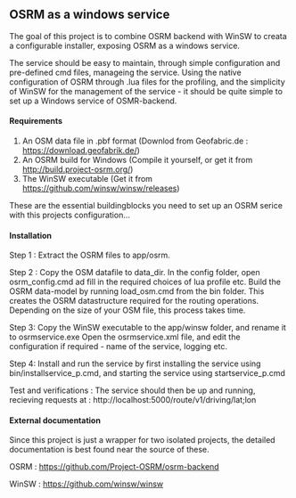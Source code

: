 <h2><b>OSRM as a windows service</b></h2>

<p>The goal of this project is to combine OSRM backend with WinSW to creata a configurable installer, exposing OSRM as a windows service.</p>
<p>The service should be easy to maintain, through simple configuration and pre-defined cmd files, manageing the service. Using the native configuration of OSRM through .lua files for the profiling, and the simplicity of WinSW for the management of the service - it should be quite simple to set up a Windows service of OSMR-backend. </p>


<h4><b>Requirements</b></h4>

1. An OSM data file in .pbf format (Downlod from Geofabric.de : https://download.geofabrik.de/)
2. An OSRM build for Windows (Compile it yourself, or get it from http://build.project-osrm.org/)
3. The WinSW executable (Get it from https://github.com/winsw/winsw/releases)

These are the essential buildingblocks you need to set up an OSRM serice with this projects configuration...

<h4><b>Installation</b></h4>

Step 1 :
Extract the OSRM files to app/osrm. 

Step 2 : 
Copy the OSM datafile to data_dir. 
In the config folder, open osrm_config.cmd ad fill in the required choices of lua profile etc.
Build the OSRM data-model by running load_osm.cmd from the bin folder. This creates the OSRM datastructure required for the routing operations. Depending on the size of your OSM file, this process takes time.

Step 3:
Copy the WinSW executable to the app/winsw folder, and rename it to osrmservice.exe
Open the osrmservice.xml file, and edit the configuration if required - name of the service, logging etc.

Step 4:
Install and run the service by first installing the service using bin/installservice_p.cmd, and starting the service using startservice_p.cmd

Test and verifications :
The service should then be up and running, recieving requests at : http://localhost:5000/route/v1/driving/lat;lon

<h4><b>External documentation</b></h4>
 Since this project is just a wrapper for two isolated projects, the detailed documentation is best found near the source of these.

 OSRM : https://github.com/Project-OSRM/osrm-backend
 
 WinSW : https://github.com/winsw/winsw